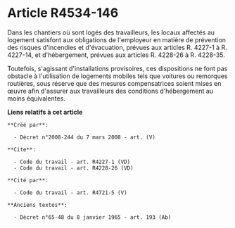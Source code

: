 # Article R4534-146

Dans les chantiers où sont logés des travailleurs, les locaux affectés au logement satisfont aux obligations de l'employeur
en matière de prévention des risques d'incendies et d'évacuation, prévues aux articles R. 4227-1 à R. 4227-14, et
d'hébergement, prévues aux articles R. 4228-26 à R. 4228-35.

Toutefois, s'agissant d'installations provisoires, ces dispositions ne font pas obstacle à l'utilisation de logements mobiles
tels que voitures ou remorques routières, sous réserve que des mesures compensatrices soient mises en œuvre afin d'assurer
aux travailleurs des conditions d'hébergement au moins équivalentes.

**Liens relatifs à cet article**

	**Créé par**:

	  - Décret n°2008-244 du 7 mars 2008 - art. (V)

	**Cite**:

	  - Code du travail - art. R4227-1 (VD)
	  - Code du travail - art. R4228-26 (VD)

	**Cité par**:

	  - Code du travail - art. R4721-5 (V)

	**Anciens textes**:

	  - Décret n°65-48 du 8 janvier 1965 - art. 193 (Ab)
